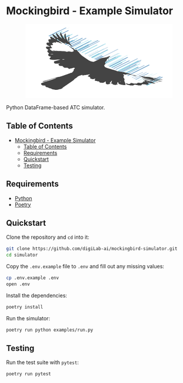 # Mockingbird - Example Simulator

<p align="center">
    <img src="resources/icons/mockingbird.svg" width="400" height="200" />
</p>

Python DataFrame-based ATC simulator.

## Table of Contents

-   [Mockingbird - Example Simulator](#mockingbird---example-simulator)
    -   [Table of Contents](#table-of-contents)
    -   [Requirements](#requirements)
    -   [Quickstart](#quickstart)
    -   [Testing](#testing)

## Requirements

-   [Python](https://www.python.org/)
-   [Poetry](https://python-poetry.org/docs/#installation)

## Quickstart

Clone the repository and `cd` into it:

```bash
git clone https://github.com/digiLab-ai/mockingbird-simulator.git
cd simulator
```

Copy the `.env.example` file to `.env` and fill out any missing values:

```bash
cp .env.example .env
open .env
```

Install the dependencies:

```bash
poetry install
```

Run the simulator:

```bash
poetry run python examples/run.py
```

## Testing

Run the test suite with `pytest`:

```bash
poetry run pytest
```
